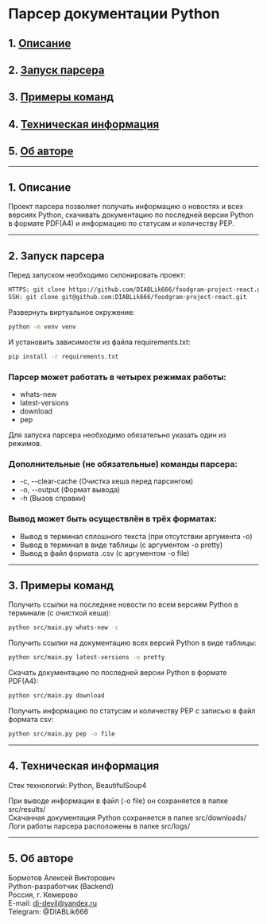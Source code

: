 # Парсер документации Python

## 1. [Описание](#1)
## 2. [Запуск парсера](#2)
## 3. [Примеры команд](#3)
## 4. [Техническая информация](#4)
## 5. [Об авторе](#5)

---
## 1. Описание <a id=1></a>

Проект парсера позволяет получать информацию о новостях и
всех версиях Python, скачивать документацию по последней версии Python
в формате PDF(A4) и информацию по статусам и количеству PEP.

---
## 2. Запуск парсера <a id=2></a>

Перед запуском необходимо склонировать проект:
```bash
HTTPS: git clone https://github.com/DIABLik666/foodgram-project-react.git
SSH: git clone git@github.com:DIABLik666/foodgram-project-react.git
```

Развернуть виртуальное окружение:
```bash
python -m venv venv
```

И установить зависимости из файла requirements.txt:
```bash
pip install -r requirements.txt
```

### Парсер может работать в четырех режимах работы:
- whats-new
- latest-versions
- download
- pep

Для запуска парсера необходимо обязательно указать один из режимов.

### Дополнительные (не обязательные) команды парсера:
- -c, --clear-cache (Очистка кеша перед парсингом)
- -o, --output (Формат вывода)
- -h (Вызов справки)

### Вывод может быть осуществлён в трёх форматах:
- Вывод в терминал сплошного текста (при отсутствии аргумента -o)
- Вывод в терминал в виде таблицы (с аргументом -o pretty)
- Вывод в файл формата .csv (с аргументом -o file)

---
## 3. Примеры команд <a id=3></a>

Получить ссылки на последние новости по всем версиям Python в терминале (с очисткой кеша):
```bash
python src/main.py whats-new -с
```

Получить ссылки на документацию всех версий Python в виде таблицы:
```bash
python src/main.py latest-versions -o pretty
```

Cкачать документацию по последней версии Python в формате PDF(A4):
```bash
python src/main.py download
```

Получить информацию по статусам и количеству PEP с записью в файл формата csv:
```bash
python src/main.py pep -o file
```

---
## 4. Техническая информация <a id=4></a>

Стек технологий: Python, BeautifulSoup4

При выводе информации в файл (-o file) он сохраняется в папке src/results/  
Скачанная документация Python сохраняется в папке src/downloads/  
Логи работы парсера расположены в папке src/logs/

---
## 5. Об авторе <a id=5></a>

Бормотов Алексей Викторович  
Python-разработчик (Backend)  
Россия, г. Кемерово  
E-mail: di-devil@yandex.ru  
Telegram: @DIABLik666
